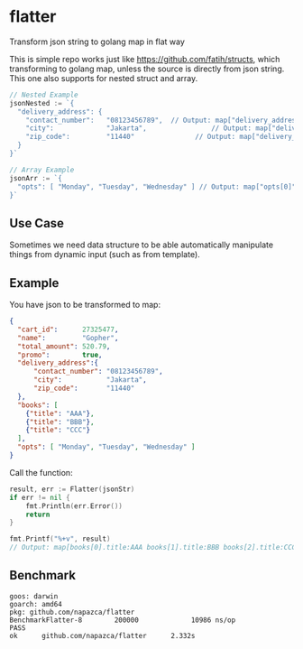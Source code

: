 # flatter
Transform json string to golang map in flat way

This is simple repo works just like https://github.com/fatih/structs, which transforming to golang map,
unless the source is directly from json string. This one also supports for nested struct and array.

```go
// Nested Example
jsonNested := `{
  "delivery_address": {
    "contact_number":   "08123456789",  // Output: map["delivery_address.contact_number"]
    "city":             "Jakarta",                // Output: map["delivery_address.city"]
    "zip_code":         "11440"               // Output: map["delivery_address.zip_code"]
  }
}`

// Array Example
jsonArr := `{
  "opts": [ "Monday", "Tuesday", "Wednesday" ] // Output: map["opts[0]"] = Monday opts[1]:Tuesday opts[2]:Wednesday
}`
```


## Use Case
Sometimes we need data structure to be able automatically manipulate things from dynamic input (such as from template).

## Example
You have json to be transformed to map:
```json
{
  "cart_id":      27325477,
  "name":         "Gopher",
  "total_amount": 520.79,
  "promo":        true,
  "delivery_address":{
      "contact_number": "08123456789",
      "city":           "Jakarta",
      "zip_code":       "11440"
  },
  "books": [
    {"title": "AAA"},
    {"title": "BBB"},
    {"title": "CCC"}
  ],
  "opts": [ "Monday", "Tuesday", "Wednesday" ]
}
```
Call the function:
```go
result, err := Flatter(jsonStr)
if err != nil {
    fmt.Println(err.Error())
    return
}

fmt.Printf("%+v", result)
// Output: map[books[0].title:AAA books[1].title:BBB books[2].title:CCC cart_id:27325477 delivery_address.city:Jakarta delivery_address.contact_number:08123456789 delivery_address.zip_code:11440 name:Gopher opts[0]:Monday opts[1]:Tuesday opts[2]:Wednesday promo:true total_amount:520.79]
```

## Benchmark
```text
goos: darwin
goarch: amd64
pkg: github.com/napazca/flatter
BenchmarkFlatter-8        200000             10986 ns/op
PASS
ok      github.com/napazca/flatter      2.332s
```